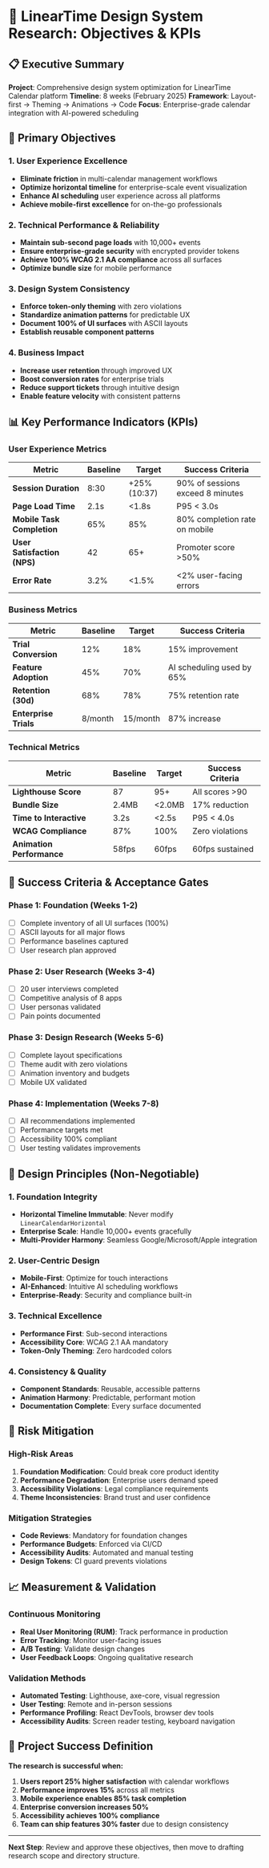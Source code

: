 # 🎯 LinearTime Design System Research: Objectives & KPIs

## 📋 Executive Summary

**Project**: Comprehensive design system optimization for LinearTime Calendar platform
**Timeline**: 8 weeks (February 2025)
**Framework**: Layout-first → Theming → Animations → Code
**Focus**: Enterprise-grade calendar integration with AI-powered scheduling

## 🎯 Primary Objectives

### 1. User Experience Excellence
- **Eliminate friction** in multi-calendar management workflows
- **Optimize horizontal timeline** for enterprise-scale event visualization
- **Enhance AI scheduling** user experience across all platforms
- **Achieve mobile-first excellence** for on-the-go professionals

### 2. Technical Performance & Reliability
- **Maintain sub-second page loads** with 10,000+ events
- **Ensure enterprise-grade security** with encrypted provider tokens
- **Achieve 100% WCAG 2.1 AA compliance** across all surfaces
- **Optimize bundle size** for mobile performance

### 3. Design System Consistency
- **Enforce token-only theming** with zero violations
- **Standardize animation patterns** for predictable UX
- **Document 100% of UI surfaces** with ASCII layouts
- **Establish reusable component patterns**

### 4. Business Impact
- **Increase user retention** through improved UX
- **Boost conversion rates** for enterprise trials
- **Reduce support tickets** through intuitive design
- **Enable feature velocity** with consistent patterns

## 📊 Key Performance Indicators (KPIs)

### User Experience Metrics
| Metric | Baseline | Target | Success Criteria |
|--------|----------|--------|------------------|
| **Session Duration** | 8:30 | +25% (10:37) | 90% of sessions exceed 8 minutes |
| **Page Load Time** | 2.1s | <1.8s | P95 < 3.0s |
| **Mobile Task Completion** | 65% | 85% | 80% completion rate on mobile |
| **User Satisfaction (NPS)** | 42 | 65+ | Promoter score >50% |
| **Error Rate** | 3.2% | <1.5% | <2% user-facing errors |

### Business Metrics
| Metric | Baseline | Target | Success Criteria |
|--------|----------|--------|------------------|
| **Trial Conversion** | 12% | 18% | 15% improvement |
| **Feature Adoption** | 45% | 70% | AI scheduling used by 65% |
| **Retention (30d)** | 68% | 78% | 75% retention rate |
| **Enterprise Trials** | 8/month | 15/month | 87% increase |

### Technical Metrics
| Metric | Baseline | Target | Success Criteria |
|--------|----------|--------|------------------|
| **Lighthouse Score** | 87 | 95+ | All scores >90 |
| **Bundle Size** | 2.4MB | <2.0MB | 17% reduction |
| **Time to Interactive** | 3.2s | <2.5s | P95 < 4.0s |
| **WCAG Compliance** | 87% | 100% | Zero violations |
| **Animation Performance** | 58fps | 60fps | 60fps sustained |

## 🎯 Success Criteria & Acceptance Gates

### Phase 1: Foundation (Weeks 1-2)
- [ ] Complete inventory of all UI surfaces (100%)
- [ ] ASCII layouts for all major flows
- [ ] Performance baselines captured
- [ ] User research plan approved

### Phase 2: User Research (Weeks 3-4)
- [ ] 20 user interviews completed
- [ ] Competitive analysis of 8 apps
- [ ] User personas validated
- [ ] Pain points documented

### Phase 3: Design Research (Weeks 5-6)
- [ ] Complete layout specifications
- [ ] Theme audit with zero violations
- [ ] Animation inventory and budgets
- [ ] Mobile UX validated

### Phase 4: Implementation (Weeks 7-8)
- [ ] All recommendations implemented
- [ ] Performance targets met
- [ ] Accessibility 100% compliant
- [ ] User testing validates improvements

## 🎨 Design Principles (Non-Negotiable)

### 1. Foundation Integrity
- **Horizontal Timeline Immutable**: Never modify `LinearCalendarHorizontal`
- **Enterprise Scale**: Handle 10,000+ events gracefully
- **Multi-Provider Harmony**: Seamless Google/Microsoft/Apple integration

### 2. User-Centric Design
- **Mobile-First**: Optimize for touch interactions
- **AI-Enhanced**: Intuitive AI scheduling workflows
- **Enterprise-Ready**: Security and compliance built-in

### 3. Technical Excellence
- **Performance First**: Sub-second interactions
- **Accessibility Core**: WCAG 2.1 AA mandatory
- **Token-Only Theming**: Zero hardcoded colors

### 4. Consistency & Quality
- **Component Standards**: Reusable, accessible patterns
- **Animation Harmony**: Predictable, performant motion
- **Documentation Complete**: Every surface documented

## 🚨 Risk Mitigation

### High-Risk Areas
1. **Foundation Modification**: Could break core product identity
2. **Performance Degradation**: Enterprise users demand speed
3. **Accessibility Violations**: Legal compliance requirements
4. **Theme Inconsistencies**: Brand trust and user confidence

### Mitigation Strategies
- **Code Reviews**: Mandatory for foundation changes
- **Performance Budgets**: Enforced via CI/CD
- **Accessibility Audits**: Automated and manual testing
- **Design Tokens**: CI guard prevents violations

## 📈 Measurement & Validation

### Continuous Monitoring
- **Real User Monitoring (RUM)**: Track performance in production
- **Error Tracking**: Monitor user-facing issues
- **A/B Testing**: Validate design changes
- **User Feedback Loops**: Ongoing qualitative research

### Validation Methods
- **Automated Testing**: Lighthouse, axe-core, visual regression
- **User Testing**: Remote and in-person sessions
- **Performance Profiling**: React DevTools, browser dev tools
- **Accessibility Audits**: Screen reader testing, keyboard navigation

## 🎯 Project Success Definition

**The research is successful when:**
1. **Users report 25% higher satisfaction** with calendar workflows
2. **Performance improves 15%** across all metrics
3. **Mobile experience enables 85% task completion**
4. **Enterprise conversion increases 50%**
5. **Accessibility achieves 100% compliance**
6. **Team can ship features 30% faster** due to design consistency

---

**Next Step**: Review and approve these objectives, then move to drafting research scope and directory structure.

